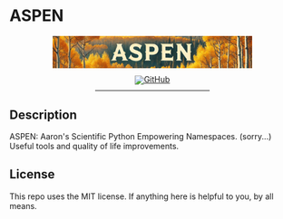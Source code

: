 # ASPEN

<!-- markdownlint-disable first-line-h1 -->
<!-- markdownlint-disable html -->
<!-- markdownlint-disable no-duplicate-header -->

<div align="center" >
  <img src="Media/Aspen_Hills2.png" width="70%" alt="Aspen Logo surrounded by aspen trees with golden leaves and white bark">
  <!--hr style="margin-top: 4px; margin-bottom: 0px;"-->
  <div align="center" style="margin-top: 0; margin-bottom: 0; padding-top: 10px; padding-bottom: 10px; line-height: 1;">
    <a href="https://github.com/AstroALee/ASPEN" target="_blank" style="margin: 2px;"><img alt="GitHub"
    src="https://img.shields.io/badge/Github-Aspen-ca752d?style=for-the-badge
    "></a>
  </div>
  <hr style="margin-top: 0; margin-bottom: 2px;" width="40%">
</div>


## Description 

ASPEN: Aaron's Scientific Python Empowering Namespaces. (sorry...) Useful tools and quality of life improvements. 

## License

This repo uses the MIT license. If anything here is helpful to you, by all means.  









